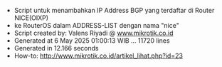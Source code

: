 - Script untuk menambahkan IP Address BGP yang terdaftar di Router NICE(OIXP)
- ke RouterOS dalam ADDRESS-LIST dengan nama "nice"
- Script created by: Valens Riyadi @ www.mikrotik.co.id
- Generated at 6 May 2025 01:00:13 WIB ... 11720 lines
- Generated in 12.166 seconds
- How-to: http://www.mikrotik.co.id/artikel_lihat.php?id=23
